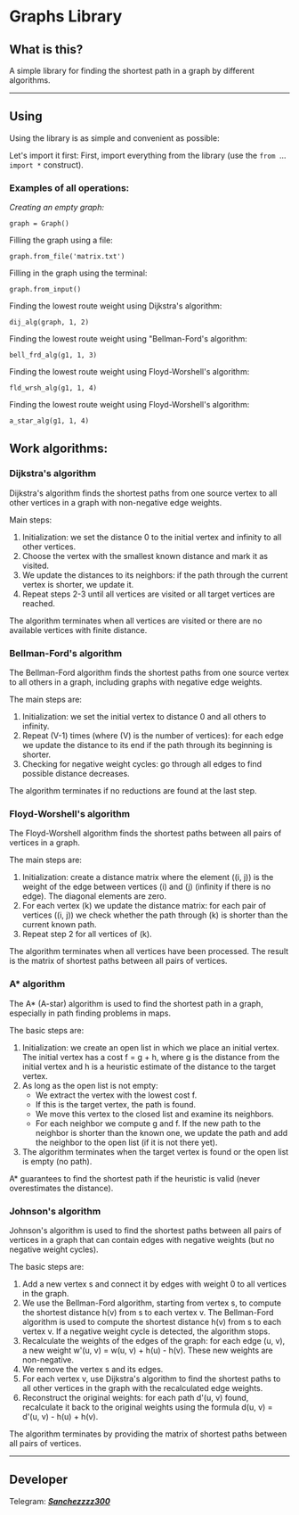 # Graphs Library #

## What is this? ##

A simple library for finding the shortest path in a graph by different algorithms.

----------

## Using ##

Using the library is as simple and convenient as possible:

Let's import it first:
First, import everything from the library (use the `from `...` import *` construct).

### Examples of all operations: ###

_Creating an empty graph:_

    graph = Graph()

Filling the graph using a file:

    graph.from_file('matrix.txt')

Filling in the graph using the terminal:

    graph.from_input()

Finding the lowest route weight using Dijkstra's algorithm:

    dij_alg(graph, 1, 2)

Finding the lowest route weight using "Bellman-Ford's algorithm:

    bell_frd_alg(g1, 1, 3)

Finding the lowest route weight using Floyd-Worshell's algorithm:

    fld_wrsh_alg(g1, 1, 4)

Finding the lowest route weight using Floyd-Worshell's algorithm:

    a_star_alg(g1, 1, 4)

## Work algorithms: ##

### Dijkstra's algorithm ###
Dijkstra's algorithm finds the shortest paths from one source vertex to all other vertices in a graph with non-negative edge weights.

Main steps:

1. Initialization: we set the distance 0 to the initial vertex and infinity to all other vertices.
2. Choose the vertex with the smallest known distance and mark it as visited.
3. We update the distances to its neighbors: if the path through the current vertex is shorter, we update it.
4. Repeat steps 2-3 until all vertices are visited or all target vertices are reached.

The algorithm terminates when all vertices are visited or there are no available vertices with finite distance.

### Bellman-Ford's algorithm ###
The Bellman-Ford algorithm finds the shortest paths from one source vertex to all others in a graph, including graphs with negative edge weights.

The main steps are:
1. Initialization: we set the initial vertex to distance 0 and all others to infinity.
2. Repeat \(V-1\) times (where \(V\) is the number of vertices): for each edge we update the distance to its end if the path through its beginning is shorter.
3. Checking for negative weight cycles: go through all edges to find possible distance decreases.

The algorithm terminates if no reductions are found at the last step.

### Floyd-Worshell's algorithm ###
The Floyd-Worshell algorithm finds the shortest paths between all pairs of vertices in a graph.

The main steps are:
1. Initialization: create a distance matrix where the element \((i, j)\) is the weight of the edge between vertices \(i\) and \(j\) (infinity if there is no edge). The diagonal elements are zero.
2. For each vertex \(k\) we update the distance matrix: for each pair of vertices \((i, j)\) we check whether the path through \(k\) is shorter than the current known path.
3. Repeat step 2 for all vertices of \(k\).

The algorithm terminates when all vertices have been processed. The result is the matrix of shortest paths between all pairs of vertices.

### A* algorithm ###
The A* (A-star) algorithm is used to find the shortest path in a graph, especially in path finding problems in maps.

The basic steps are:
1. Initialization: we create an open list in which we place an initial vertex. The initial vertex has a cost f = g + h, where g is the distance from the initial vertex and h is a heuristic estimate of the distance to the target vertex.
2. As long as the open list is not empty:
   - We extract the vertex with the lowest cost f.
   - If this is the target vertex, the path is found.
   - We move this vertex to the closed list and examine its neighbors.
   - For each neighbor we compute g and f. If the new path to the neighbor is shorter than the known one, we update the path and add the neighbor to the open list (if it is not there yet).
3. The algorithm terminates when the target vertex is found or the open list is empty (no path).

A* guarantees to find the shortest path if the heuristic is valid (never overestimates the distance).

### Johnson's algorithm ###
Johnson's algorithm is used to find the shortest paths between all pairs of vertices in a graph that can contain edges with negative weights (but no negative weight cycles).

The basic steps are:
1. Add a new vertex s and connect it by edges with weight 0 to all vertices in the graph.
2. We use the Bellman-Ford algorithm, starting from vertex s, to compute the shortest distance h(v) from s to each vertex v. The Bellman-Ford algorithm is used to compute the shortest distance h(v) from s to each vertex v. If a negative weight cycle is detected, the algorithm stops.
3. Recalculate the weights of the edges of the graph: for each edge (u, v), a new weight w'(u, v) = w(u, v) + h(u) - h(v). These new weights are non-negative.
4. We remove the vertex s and its edges.
5. For each vertex v, use Dijkstra's algorithm to find the shortest paths to all other vertices in the graph with the recalculated edge weights.
6. Reconstruct the original weights: for each path d'(u, v) found, recalculate it back to the original weights using the formula d(u, v) = d'(u, v) - h(u) + h(v).

The algorithm terminates by providing the matrix of shortest paths between all pairs of vertices.

----------

## Developer ##

Telegram: [_**Sanchezzzz300**_](https://t.me/sanchezzzz300) 